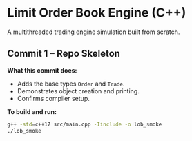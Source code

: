 # Limit Order Book Engine (C++)

A multithreaded trading engine simulation built from scratch.

## Commit 1 – Repo Skeleton

**What this commit does:**

- Adds the base types `Order` and `Trade`.
- Demonstrates object creation and printing.
- Confirms compiler setup.

**To build and run:**

```bash
g++ -std=c++17 src/main.cpp -Iinclude -o lob_smoke
./lob_smoke
```
